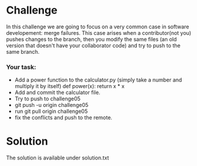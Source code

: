 # Challenge
In this challenge we are going to focus on a very common case in software developement: merge failures.
This case arises when a contributor(not you) pushes changes to the branch, then you modify the same files 
(an old version that doesn't have your collaborator code) and try to push to the same branch.

### Your task:
- Add a power function to the calculator.py (simply take a number and multiply it by itself)
def power(x):
    return x * x
- Add and commit the calculator file.
- Try to push to challenge05
- git push -u origin challenge05
- run git pull origin challenge05
- fix the conflicts and push to the remote.

# Solution 
The solution is available under solution.txt

